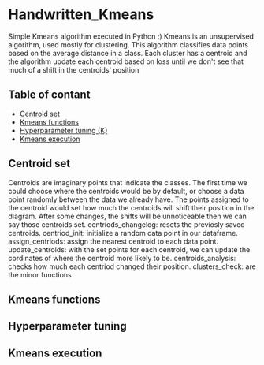 # Handwritten_Kmeans
Simple Kmeans algorithm executed in Python :)
Kmeans is an unsupervised algorithm, used mostly for clustering. This algorithm classifies data points based on the average distance in a class.
Each cluster has a centroid and the algorithm update each centroid based on loss until we don't see that much of a shift in the centroids' position


## Table of contant
- [Centroid set](https://github.com/KimiyaVahidMotlagh/Handwritten_Kmeans/blob/main/README.md#centroid-set) <br/>
- [Kmeans functions](https://github.com/KimiyaVahidMotlagh/Handwritten_Kmeans/blob/main/README.md#kmeans-function) <br/>
- [Hyperparameter tuning (K)](https://github.com/KimiyaVahidMotlagh/Handwritten_Kmeans/blob/main/README.md#set-hyperparameter) <br/>
- [Kmeans execution](https://github.com/KimiyaVahidMotlagh/Handwritten_Kmeans/blob/main/README.md#kmeans-execution) <br/>

## Centroid set
Centroids are imaginary points that indicate the classes. The first time we could choose where the centroids would be by default, or choose a data point randomly between the data we already have. The points assigned to the centroid would set how much the centroids will shift their position in the diagram. After some changes, the shifts will be unnoticeable then we can say those centroids set.
centriods_changelog: resets the previosly saved centroids.
centriod_init: initialize a random data point in our dataframe.
assign_centriods: assign the nearest centroid to each data point.
update_centroids: with the set points for each centroid, we can update the cordinates of where the centroid more likely to be.
centroids_analysis: checks how much each centriod changed their position.
clusters_check: 
are the minor functions 
## Kmeans functions

## Hyperparameter tuning

## Kmeans execution
